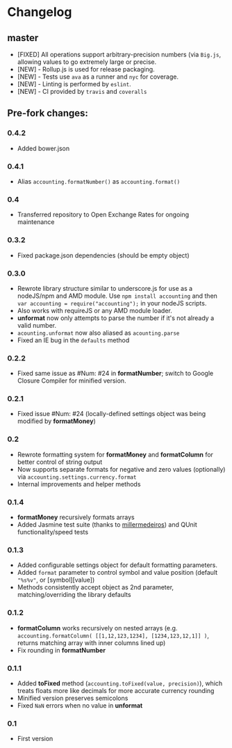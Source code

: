 # Changelog

## master
* [FIXED] All operations support arbitrary-precision numbers (via `Big.js`, allowing values to go extremely large or precise.
* [NEW] - Rollup.js is used for release packaging.
* [NEW] - Tests use `ava` as a runner and `nyc` for coverage.
* [NEW] - Linting is performed by `eslint`.
* [NEW] - CI provided by `travis` and `coveralls`

## Pre-fork changes:

### 0.4.2
* Added bower.json

### 0.4.1
* Alias `accounting.formatNumber()` as `accounting.format()`

### 0.4
* Transferred repository to Open Exchange Rates for ongoing maintenance

### 0.3.2
* Fixed package.json dependencies (should be empty object)

### 0.3.0
* Rewrote library structure similar to underscore.js for use as a nodeJS/npm and AMD module. Use `npm install accounting` and then `var accounting = require("accounting");` in your nodeJS scripts. 
* Also works with requireJS or any AMD module loader.
* **unformat** now only attempts to parse the number if it's not already a valid number. 
* `acounting.unformat` now also aliased as `acounting.parse`
* Fixed an IE bug in the `defaults` method

### 0.2.2
* Fixed same issue as \#Num: #24 in **formatNumber**; switch to Google Closure Compiler for minified version.

### 0.2.1
* Fixed issue \#Num: #24 (locally-defined settings object was being modified by **formatMoney**)

### 0.2
* Rewrote formatting system for **formatMoney** and **formatColumn** for better control of string output
* Now supports separate formats for negative and zero values (optionally) via `accounting.settings.currency.format`
* Internal improvements and helper methods

### 0.1.4
* **formatMoney** recursively formats arrays
* Added Jasmine test suite (thanks to [millermedeiros](https://github.com/millermedeiros)) and QUnit functionality/speed tests

### 0.1.3
* Added configurable settings object for default formatting parameters.
* Added `format` parameter to control symbol and value position (default `"%s%v"`, or [symbol][value])
* Methods consistently accept object as 2nd parameter, matching/overriding the library defaults

### 0.1.2
* **formatColumn** works recursively on nested arrays (e.g. `accounting.formatColumn( [[1,12,123,1234], [1234,123,12,1]] )`, returns matching array with inner columns lined up)
* Fix rounding in **formatNumber**

### 0.1.1
* Added **toFixed** method (`accounting.toFixed(value, precision)`), which treats floats more like decimals for more accurate currency rounding
* Minified version preserves semicolons
* Fixed `NaN` errors when no value in **unformat**

### 0.1
* First version
